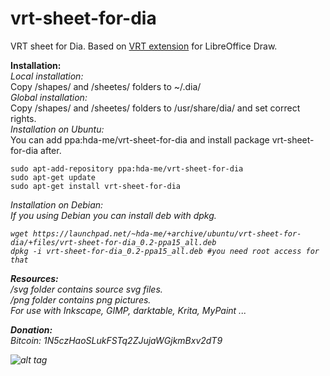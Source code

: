 vrt-sheet-for-dia
=================

VRT sheet for Dia. Based on [VRT extension](http://www.vrt.com.au/downloads/vrt-network-equipment) for LibreOffice Draw.

**Installation:**  
<em>Local installation:</em>  
 Copy /shapes/ and /sheetes/ folders to ~/.dia/  
<em>Global installation:</em>  
 Copy /shapes/ and /sheetes/ folders to /usr/share/dia/ and set correct rights.    
<em>Installation on Ubuntu:</em>  
You can add ppa:hda-me/vrt-sheet-for-dia and install package vrt-sheet-for-dia after.  
```
sudo apt-add-repository ppa:hda-me/vrt-sheet-for-dia
sudo apt-get update
sudo apt-get install vrt-sheet-for-dia
```
<em>Installation on Debian:<em>  
If you using Debian you can install deb with dpkg.   
```
wget https://launchpad.net/~hda-me/+archive/ubuntu/vrt-sheet-for-dia/+files/vrt-sheet-for-dia_0.2-ppa15_all.deb
dpkg -i vrt-sheet-for-dia_0.2-ppa15_all.deb #you need root access for that
```




**Resources:**  
/svg folder contains source svg files.  
/png folder contains png pictures.  
For use with Inkscape, GIMP, darktable, Krita, MyPaint ...

**Donation:**  
Bitcoin: 1N5czHaoSLukFSTq2ZJujaWGjkmBxv2dT9

![alt tag](http://www.vrt.com.au/sites/default/files/preview_sheet_2.png)

